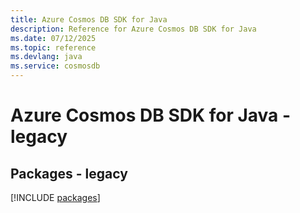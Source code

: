```yaml
---
title: Azure Cosmos DB SDK for Java
description: Reference for Azure Cosmos DB SDK for Java
ms.date: 07/12/2025
ms.topic: reference
ms.devlang: java
ms.service: cosmosdb
---
```

# Azure Cosmos DB SDK for Java - legacy
## Packages - legacy
[!INCLUDE [packages](cosmos-db-index.md)]